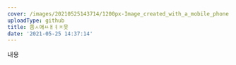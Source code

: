 ```yaml
---
cover: /images/20210525143714/1200px-Image_created_with_a_mobile_phone.png
uploadType: github
title: 쫌ㅅ애ㅛㅐㅕㅈ뭇
date: '2021-05-25 14:37:14'
---
```

내용